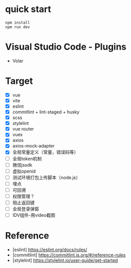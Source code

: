 # quick start
```
npm install 
npm run dev
```

# Visual Studio Code - Plugins
- Volar

# Target
- [x] vue
- [x] vite
- [x] eslint
- [x] commitlint + lint-staged + husky
- [x] scss
- [x] stylelint
- [x] vue router
- [x] vuex
- [x] axios
- [x] axios-mock-adapter
- [x] 全局常量定义（常量，错误码等）
- [ ] 全局token机制
- [ ] 微信jssdk
- [ ] 虚拟openid
- [ ] 测试环境打包上传脚本（node.js）
- [ ] 埋点
- [ ] 可回溯
- [ ] 权限管理？
- [ ] 阻止返回键
- [ ] 全局登录弹窗
- [ ] IDV组件-用video截图

# Reference

- [eslint] https://eslint.org/docs/rules/
- [commitlint] https://commitlint.js.org/#/reference-rules
- [stylelint] https://stylelint.io/user-guide/get-started